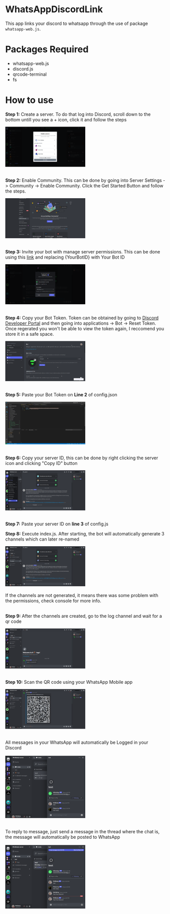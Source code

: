 # **WhatsAppDiscordLink**
 This app links your discord to whatsapp through the use of package `whatsapp-web.js`. 

# Packages Required
- whatsapp-web.js
- discord.js
- qrcode-terminal
- fs

# How to use
**Step 1:** Create a server. To do that log into Discord, scroll down to the bottom untill you see a + icon, click it and follow the steps

<img src="./assets/create_server.png" style="max-width: 50%">
<br></br>

**Step 2:** Enable Community. This can be done by going into Server Settings -> Community -> Enable Community. Click the Get Started Button and follow the steps.

<img src="./assets/community.png" style="max-width: 50%">
<br></br>

**Step 3:** Invite your bot with manage server permissions. This can be done using this [link](https://discord.com/api/oauth2/authorize?client_id=YourBotID&permissions=8&scope=bot) and replacing {YourBotID} with Your Bot ID

<img src="./assets/invite.png" style="max-width: 50%">
<br></br>

**Step 4:** Copy your Bot Token. Token can be obtained by going to [Discord Developer Portal](https://discord.com/developers/applications) and then going into applications -> Bot -> Reset Token. Once regerated you won't be able to view the token again, I reccomend you store it in a safe space.

<img src="./assets/dev-portal.png" style="max-width: 50%">
<br></br>

**Step 5:** Paste your Bot Token on **Line 2** of config.json

<img src="./assets/token.png" style="max-width: 50%">
<br></br>

**Step 6:** Copy your server ID, this can be done by right clicking the server icon and clicking "Copy ID" button

<img src="./assets/server.png" style="max-width: 50%">
<br></br>

**Step 7:** Paste your server ID on **line 3** of config.js


**Step 8:** Execute index.js. After starting, the bot will automatically generate 3 channels which can later re-named

<img src="./assets/channels.png" style="max-width: 50%">
<br></br>
If the channels are not generated, it means there was some problem with the permissions, check console for more info.
<br></br>

**Step 9:** After the channels are created, go to the log channel and wait for a qr code

<img src="./assets/log-channel.png" style="max-width: 50%">
<br></br>

**Step 10:** Scan the QR code using your WhatsApp Mobile app

<img src="./assets/qr-code.png" style="max-width: 50%">
<br></br>

All messages in your WhatsApp will automatically be Logged in your Discord
<br></br>
<img src="./assets/chat.png" style="max-width: 50%">
<br></br>

To reply to message, just send a message in the thread where the chat is, the message will automatically be posted to WhatsApp
<br></br>
<img src="./assets/discord-whatsapp.png" style="max-width: 50%">
<br></br>
